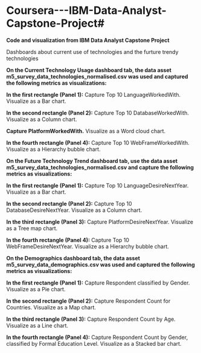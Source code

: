 # Coursera---IBM-Data-Analyst-Capstone-Project#

**Code and visualization  from IBM Data Analyst Capstone Project**

Dashboards about current use of technologies and the furture trendy technologies

**On the Current Technology Usage dashboard tab, the data asset m5_survey_data_technologies_normalised.csv was used and captured the following metrics as visualizations:**

**In the first rectangle (Panel 1):**
Capture Top 10 LanguageWorkedWith.
Visualize as a Bar chart.


**In the second rectangle (Panel 2):**
Capture Top 10 DatabaseWorkedWith.
Visualize as a Column chart.

**Capture PlatformWorkedWith.**
Visualize as a Word cloud chart.


**In the fourth rectangle (Panel 4):**
Capture Top 10 WebFrameWorkedWith.
Visualize as a Hierarchy bubble chart.


**On the Future Technology Trend dashboard tab, use the data asset m5_survey_data_technologies_normalised.csv and capture the following metrics as visualizations:**

**In the first rectangle (Panel 1):**
Capture Top 10 LanguageDesireNextYear.
Visualize as a Bar chart.

**In the second rectangle (Panel 2):**
Capture Top 10 DatabaseDesireNextYear.
Visualize as a Column chart.


**In the third rectangle (Panel 3):**
Capture PlatformDesireNextYear.
Visualize as a Tree map chart.

**In the fourth rectangle (Panel 4):**
Capture Top 10 WebFrameDesireNextYear.
Visualize as a Hierarchy bubble chart.


**On the Demographics dashboard tab, the data asset m5_survey_data_demographics.csv was used and captured the following metrics as visualizations:**

**In the first rectangle (Panel 1):**
Capture Respondent classified by Gender.
Visualize as a Pie chart.


**In the second rectangle (Panel 2):**
Capture Respondent Count for Countries.
Visualize as a Map chart.

**In the third rectangle (Panel 3):**
Capture Respondent Count by Age.
Visualize as a Line chart.


**In the fourth rectangle (Panel 4):**
Capture Respondent Count by Gender, classified by Formal Education Level.
Visualize as a Stacked bar chart.
